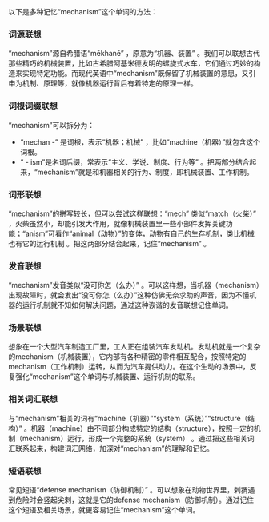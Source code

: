 以下是多种记忆“mechanism”这个单词的方法：

### 词源联想
“mechanism”源自希腊语“mēkhanē” ，原意为“机器、装置” 。我们可以联想古代那些精巧的机械装置，比如古希腊阿基米德发明的螺旋式水车，它们通过巧妙的构造来实现特定功能。而现代英语中“mechanism”既保留了机械装置的意思，又引申为机制、原理等，就像机器运行背后有着特定的原理一样。

### 词根词缀联想
“mechanism”可以拆分为：
 - “mechan -” 是词根，表示“机器；机械” ，比如“machine（机器）”就包含这个词根。 
 - “ - ism”是名词后缀，常表示“主义、学说、制度、行为等” 。把两部分结合起来，“mechanism”就是和机器相关的行为、制度，即机械装置、工作机制。

### 词形联想
“mechanism”的拼写较长，但可以尝试这样联想：“mech” 类似“match（火柴）” ，火柴虽然小，却能引发大作用，就像机械装置里一些小部件发挥关键功能；“anism”可看作“animal（动物）”的变体，动物有自己的生存机制，类比机械也有它的运行机制 。把这两部分结合起来，记住“mechanism” 。

### 发音联想
“mechanism”发音类似“没可你怎（么办）” 。可以这样想，当机器（mechanism）出现故障时，就会发出“没可你怎（么办）”这种仿佛无奈求助的声音，因为不懂机器的运行机制就不知如何解决问题，通过这种诙谐的发音联想记住单词。

### 场景联想
想象在一个大型汽车制造工厂里，工人正在组装汽车发动机。发动机就是一个复杂的mechanism（机械装置），它内部有各种精密的零件相互配合，按照特定的mechanism（工作机制）运转，从而为汽车提供动力。在这个生动的场景中，反复强化“mechanism”这个单词与机械装置、运行机制的联系。

### 相关词汇联想
与“mechanism”相关的词有“machine（机器）”“system（系统）”“structure（结构）” 。机器（machine）由不同部分构成特定的结构（structure），按照一定的机制（mechanism）运行，形成一个完整的系统（system） 。通过把这些相关词汇联系起来，构建词汇网络，加深对“mechanism”的理解和记忆。

### 短语联想
常见短语“defense mechanism（防御机制）” 。可以想象在动物世界里，刺猬遇到危险时会竖起尖刺，这就是它的defense mechanism（防御机制）。通过记住这个短语及相关场景，就更容易记住“mechanism”这个单词。 